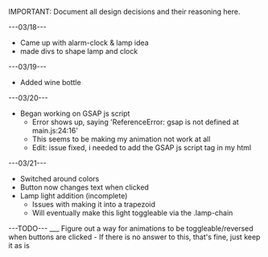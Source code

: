 IMPORTANT: Document all design decisions and their reasoning here.

---03/18---
- Came up with alarm-clock & lamp idea
- made divs to shape lamp and clock

---03/19---
- Added wine bottle

---03/20---
- Began working on GSAP js script
    - Error shows up, saying 'ReferenceError: gsap is not defined at main.js:24:16'
    - This seems to be making my animation not work at all
    - Edit: issue fixed, i needed to add the GSAP js script tag in my html

---03/21---
- Switched around colors
- Button now changes text when clicked
- Lamp light addition (incomplete)
    - Issues with making it into a trapezoid
    - Will eventually make this light toggleable via the .lamp-chain


---TODO---
___ Figure out a way for animations to be toggleable/reversed when buttons are clicked
        - If there is no answer to this, that's fine, just keep it as is